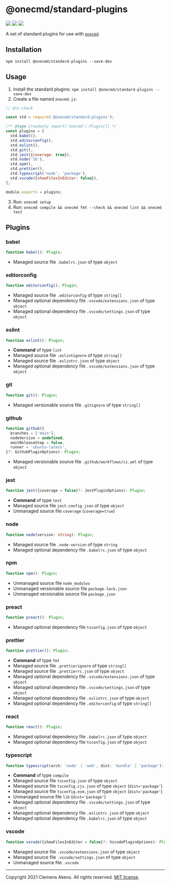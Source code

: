 # @onecmd/standard-plugins

[![][ci-badge]][ci-link] [![][version-badge]][version-link]
[![][license-badge]][license-link]

[ci-badge]:
  https://github.com/clebert/onecmd-standard-plugins/workflows/CI/badge.svg
[ci-link]: https://github.com/clebert/onecmd-standard-plugins
[version-badge]: https://badgen.net/npm/v/@onecmd/standard-plugins
[version-link]: https://www.npmjs.com/package/@onecmd/standard-plugins
[license-badge]: https://badgen.net/npm/license/@onecmd/standard-plugins
[license-link]:
  https://github.com/clebert/onecmd-standard-plugins/blob/master/LICENSE.md

A set of standard plugins for use with
[`onecmd`](https://github.com/clebert/onecmd).

## Installation

```
npm install @onecmd/standard-plugins --save-dev
```

## Usage

1. Install the standard plugins:
   `npm install @onecmd/standard-plugins --save-dev`
2. Create a file named `onecmd.js`:

```js
// @ts-check

const std = require('@onecmd/standard-plugins');

/** @type {readonly import('onecmd').Plugin[]} */
const plugins = [
  std.babel(),
  std.editorconfig(),
  std.eslint(),
  std.git(),
  std.jest({coverage: true}),
  std.node('16'),
  std.npm(),
  std.prettier(),
  std.typescript('node', 'package'),
  std.vscode({showFilesInEditor: false}),
];

module.exports = plugins;
```

3. Run: `onecmd setup`
4. Run: `onecmd compile && onecmd fmt --check && onecmd lint && onecmd test`

## Plugins

### babel

```ts
function babel(): Plugin;
```

- Managed source file `.babelrc.json` of type `object`

### editorconfig

```ts
function editorconfig(): Plugin;
```

- Managed source file `.editorconfig` of type `string[]`
- Managed optional dependency file `.vscode/extensions.json` of type `object`
- Managed optional dependency file `.vscode/settings.json` of type `object`

### eslint

```ts
function eslint(): Plugin;
```

- **Command** of type `lint`
- Managed source file `.eslintignore` of type `string[]`
- Managed source file `.eslintrc.json` of type `object`
- Managed optional dependency file `.vscode/extensions.json` of type `object`

### git

```ts
function git(): Plugin;
```

- Managed versionable source file `.gitignore` of type `string[]`

### github

```ts
function github({
  branches = ['main'],
  nodeVersion = undefined,
  omitReleaseStep = false,
  runner = 'ubuntu-latest',
}?: GithubPluginOptions): Plugin;
```

- Managed versionable source file `.github/workflows/ci.yml` of type `object`

### jest

```ts
function jest({coverage = false}?: JestPluginOptions): Plugin;
```

- **Command** of type `test`
- Managed source file `jest.config.json` of type `object`
- Unmanaged source file `coverage` (`coverage=true`)

### node

```ts
function node(version: string): Plugin;
```

- Managed source file `.node-version` of type `string`
- Managed optional dependency file `.babelrc.json` of type `object`

### npm

```ts
function npm(): Plugin;
```

- Unmanaged source file `node_modules`
- Unmanaged versionable source file `package-lock.json`
- Unmanaged versionable source file `package.json`

### preact

```ts
function preact(): Plugin;
```

- Managed optional dependency file `tsconfig.json` of type `object`

### prettier

```ts
function prettier(): Plugin;
```

- **Command** of type `fmt`
- Managed source file `.prettierignore` of type `string[]`
- Managed source file `.prettierrc.json` of type `object`
- Managed optional dependency file `.vscode/extensions.json` of type `object`
- Managed optional dependency file `.vscode/settings.json` of type `object`
- Managed optional dependency file `.eslintrc.json` of type `object`
- Managed optional dependency file `.editorconfig` of type `string[]`

### react

```ts
function react(): Plugin;
```

- Managed optional dependency file `.babelrc.json` of type `object`
- Managed optional dependency file `tsconfig.json` of type `object`

### typescript

```ts
function typescript(arch: 'node' | 'web', dist: 'bundle' | 'package'): Plugin;
```

- **Command** of type `compile`
- Managed source file `tsconfig.json` of type `object`
- Managed source file `tsconfig.cjs.json` of type `object` (`dist='package'`)
- Managed source file `tsconfig.esm.json` of type `object` (`dist='package'`)
- Unmanaged source file `lib` (`dist='package'`)
- Managed optional dependency file `.vscode/settings.json` of type `object`
- Managed optional dependency file `.eslintrc.json` of type `object`
- Managed optional dependency file `.babelrc.json` of type `object`

### vscode

```ts
function vscode({showFilesInEditor = false}?: VscodePluginOptions): Plugin;
```

- Managed source file `.vscode/extensions.json` of type `object`
- Managed source file `.vscode/settings.json` of type `object`
- Unmanaged source file `.vscode`

---

Copyright 2021 Clemens Akens. All rights reserved.
[MIT license](https://github.com/clebert/onecmd-standard-plugins/blob/master/LICENSE.md).
